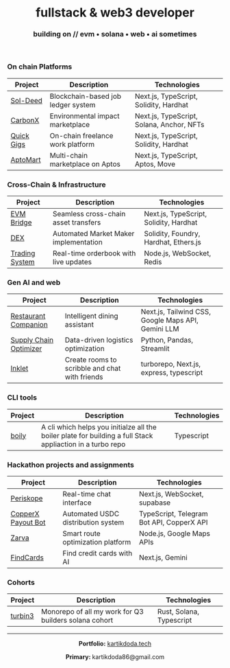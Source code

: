 <div align="center">
  <h1>
     &nbsp;fullstack & web3 developer&nbsp; 
  </h1>
  <h3>building on // evm • solana • web • ai sometimes </h3>
  <br/>
</div>



### On chain Platforms

| Project | Description | Technologies |
|---------|-------------|--------------|
| [Sol-Deed](https://sol-deed.vercel.app/) | Blockchain-based job ledger system | Next.js, TypeScript, Solidity, Hardhat |
| [CarbonX](https://canbonx.vercel.app/) | Environmental impact marketplace | Next.js, TypeScript, Solana, Anchor, NFTs |
| [Quick Gigs](https://github.com/dodaa08/Quick-gigs) | On-chain freelance work platform | Next.js, TypeScript, Solidity, Hardhat |
| [AptoMart](https://github.com/dodaa08/AptoMart) | Multi-chain marketplace on Aptos | Next.js, TypeScript, Aptos, Move |


### Cross-Chain & Infrastructure

| Project | Description | Technologies |
|---------|-------------|--------------|
| [EVM Bridge](https://github.com/dodaa08/Evm-Bridge) | Seamless cross-chain asset transfers | Next.js, TypeScript, Solidity, Hardhat |
| [DEX](https://github.com/dodaa08/DEX) | Automated Market Maker implementation | Solidity, Foundry, Hardhat, Ethers.js |
| [Trading System](https://github.com/dodaa08/Trading-System) | Real-time orderbook with live updates | Node.js, WebSocket, Redis |


### Gen AI and web

| Project | Description | Technologies |
|---------|-------------|--------------|
| [Restaurant Companion](https://zoto-codecircuit-a4yg.vercel.app/) | Intelligent dining assistant | Next.js, Tailwind CSS, Google Maps API, Gemini LLM |
| [Supply Chain Optimizer](https://github.com/dodaa08/Supply-chain-optimization) | Data-driven logistics optimization | Python, Pandas, Streamlit |
| [Inklet](https://github.com/dodaa08/Inklet) | Create rooms to scribble and chat with friends | turborepo, Next.js, express, typescript |


### CLI tools 
| Project | Description | Technologies |
|---------|-------------|--------------|
| [boily](https://github.com/dodaa08/boily) | A cli which helps you initialze all the boiler plate for building a full Stack appliaction in a turbo repo | Typescript |


### Hackathon projects and assignments

| Project | Description | Technologies |
|---------|-------------|--------------|
| [Periskope](https://periskope-2nd-attempt.vercel.app/) | Real-time chat interface | Next.js, WebSocket, supabase |
| [CopperX Payout Bot](https://github.com/dodaa08/copperx-payout-bot) | Automated USDC distribution system | TypeScript, Telegram Bot API, CopperX API |
| [Zarva](https://github.com/dodaa08/Zarva) | Smart route optimization platform | Node.js, Google Maps APIs |
| [FindCards](https://github.com/dodaa08/Find-Creditcards) | Find credit cards with AI | Next.js, Gemini |


### Cohorts 
| Project | Description | Technologies |
|---------|-------------|--------------|
| [turbin3](https://github.com/dodaa08/Q3_25_BUILDER_KARTIK) | Monorepo of all my work for Q3 builders solana cohort | Rust, Solana, Typescript |


---

<div align="center">
  <p><strong>Portfolio:</strong> <a href="https://kartikdoda.tech">kartikdoda.tech</a></p>
  
  <p><strong>Primary: </strong>kartikdoda86@gmail.com</p>
<!--   <img src="https://media.giphy.com/media/iicDrNGWxHmDrIni6j/giphy.gif" alt="Creative Loop" width="160" />
  <p><i>always building, always learning ⚡</i></p> -->
</div>
